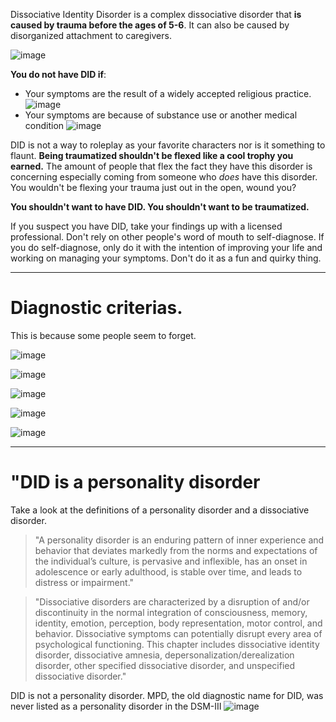 Dissociative Identity Disorder is a complex dissociative disorder that **is caused by trauma before the ages of 5-6**. It can also be caused by disorganized attachment to caregivers. 

![image](https://github.com/user-attachments/assets/74e956fa-1de1-4306-ac86-e8ee21ba9af4)

**You do not have DID if**:
* Your symptoms are the result of a widely accepted religious practice.
![image](https://github.com/user-attachments/assets/2eaeef46-4e0a-4c0a-8fda-5a6830e05f44)
* Your symptoms are because of substance use or another medical condition
![image](https://github.com/user-attachments/assets/79bb820e-6c9e-4646-97b0-12a4b47d87d0)

DID is not a way to roleplay as your favorite characters nor is it something to flaunt. **Being traumatized shouldn't be flexed like a cool trophy you earned.** The amount of people that flex the fact they have this disorder is concerning especially coming from someone who *does* have this disorder. You wouldn't be flexing your trauma just out in the open, wound you?

**You shouldn't want to have DID. You shouldn't want to be traumatized.** 

If you suspect you have DID, take your findings up with a licensed professional. Don't rely on other people's word of mouth to self-diagnose. If you do self-diagnose, only do it with the intention of improving your life and working on managing your symptoms. Don't do it as a fun and quirky thing.
***
# **Diagnostic criterias.**
This is because some people seem to forget.

![image](https://github.com/user-attachments/assets/9303c7c4-3383-4376-a7ab-061f72341ebe)

![image](https://github.com/user-attachments/assets/20064360-0943-4f4f-bc1a-6a34834cbbf4)

![image](https://github.com/user-attachments/assets/3667557d-d1b7-48db-8ba8-9e1af8881306)

![image](https://github.com/user-attachments/assets/1a265221-c2fb-495c-9550-7840eb4027ba)

![image](https://github.com/user-attachments/assets/e03a0cb5-86cc-4ae7-b7d3-eda917dfc1c0)
***
# **"DID is a personality disorder**
Take a look at the definitions of a personality disorder and a dissociative disorder. 

> "A personality disorder is an enduring pattern of inner
experience and behavior that deviates markedly from the norms and expectations of the
individual’s culture, is pervasive and inflexible, has an onset in adolescence or early adulthood,
is stable over time, and leads to distress or impairment."

> "Dissociative disorders are characterized by a disruption of and/or discontinuity in the
normal integration of consciousness, memory, identity, emotion, perception, body representation,
motor control, and behavior. Dissociative symptoms can potentially disrupt every area of
psychological functioning. This chapter includes dissociative identity disorder, dissociative
amnesia, depersonalization/derealization disorder, other specified dissociative disorder, and
unspecified dissociative disorder."

DID is not a personality disorder. MPD, the old diagnostic name for DID, was never listed as a personality disorder in the DSM-III
![image](https://github.com/user-attachments/assets/f40e269f-a9e1-4c6e-8057-306492035d83)


